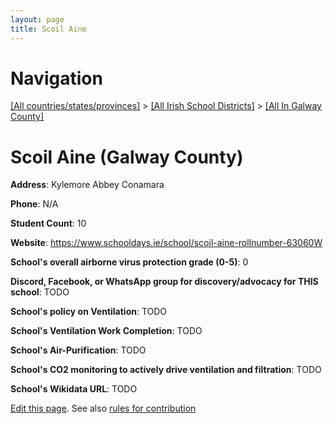 ```yaml
---
layout: page
title: Scoil Aine
---
```

# Navigation

[[All countries/states/provinces]](../../..) > [[All Irish School Districts]](../..) > [[All In Galway County]](..)

# Scoil Aine (Galway County)

**Address**: Kylemore Abbey Conamara

**Phone**: N/A

**Student Count**: 10

**Website**: <https://www.schooldays.ie/school/scoil-aine-rollnumber-63060W>

**School's overall airborne virus protection grade (0-5)**: 0

**Discord, Facebook, or WhatsApp group for discovery/advocacy for THIS school**: TODO

**School's policy on Ventilation**: TODO

**School's Ventilation Work Completion**: TODO

**School's Air-Purification**: TODO

**School's CO2 monitoring to actively drive ventilation and filtration**: TODO

**School's Wikidata URL**: TODO


[Edit this page](https://github.com/ventilate-schools/Ireland/edit/main/./Galway_County/Scoil_Aine.md). See also [rules for contribution](../../../contribution-rules/)
